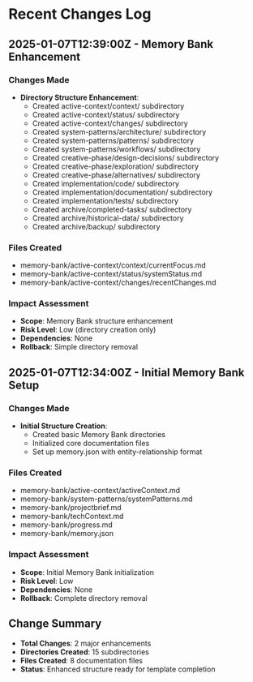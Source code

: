# Recent Changes Log

## 2025-01-07T12:39:00Z - Memory Bank Enhancement
### Changes Made
- **Directory Structure Enhancement**:
  - Created active-context/context/ subdirectory
  - Created active-context/status/ subdirectory  
  - Created active-context/changes/ subdirectory
  - Created system-patterns/architecture/ subdirectory
  - Created system-patterns/patterns/ subdirectory
  - Created system-patterns/workflows/ subdirectory
  - Created creative-phase/design-decisions/ subdirectory
  - Created creative-phase/exploration/ subdirectory
  - Created creative-phase/alternatives/ subdirectory
  - Created implementation/code/ subdirectory
  - Created implementation/documentation/ subdirectory
  - Created implementation/tests/ subdirectory
  - Created archive/completed-tasks/ subdirectory
  - Created archive/historical-data/ subdirectory
  - Created archive/backup/ subdirectory

### Files Created
- memory-bank/active-context/context/currentFocus.md
- memory-bank/active-context/status/systemStatus.md
- memory-bank/active-context/changes/recentChanges.md

### Impact Assessment
- **Scope**: Memory Bank structure enhancement
- **Risk Level**: Low (directory creation only)
- **Dependencies**: None
- **Rollback**: Simple directory removal

## 2025-01-07T12:34:00Z - Initial Memory Bank Setup
### Changes Made
- **Initial Structure Creation**:
  - Created basic Memory Bank directories
  - Initialized core documentation files
  - Set up memory.json with entity-relationship format

### Files Created
- memory-bank/active-context/activeContext.md
- memory-bank/system-patterns/systemPatterns.md
- memory-bank/projectbrief.md
- memory-bank/techContext.md
- memory-bank/progress.md
- memory-bank/memory.json

### Impact Assessment
- **Scope**: Initial Memory Bank initialization
- **Risk Level**: Low
- **Dependencies**: None
- **Rollback**: Complete directory removal

## Change Summary
- **Total Changes**: 2 major enhancements
- **Directories Created**: 15 subdirectories
- **Files Created**: 8 documentation files
- **Status**: Enhanced structure ready for template completion
